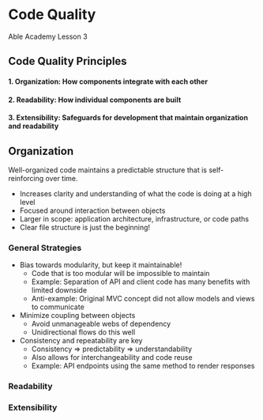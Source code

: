 # Code Quality
Able Academy Lesson 3

## Code Quality Principles

#### 1. Organization: How components integrate with each other
#### 2. Readability: How individual components are built
#### 3. Extensibility: Safeguards for development that maintain organization and readability

## Organization

Well-organized code maintains a predictable structure that is self-reinforcing over time.

* Increases clarity and understanding of what the code is doing at a high level
* Focused around interaction between objects
* Larger in scope: application architecture, infrastructure, or code paths
* Clear file structure is just the beginning!

### General Strategies

* Bias towards modularity, but keep it maintainable!
  * Code that is too modular will be impossible to maintain
  * Example: Separation of API and client code has many benefits with limited downside
  * Anti-example: Original MVC concept did not allow models and views to communicate
* Minimize coupling between objects
  * Avoid unmanageable webs of dependency
  * Unidirectional flows do this well
* Consistency and repeatability are key
  * Consistency => predictability => understandability
  * Also allows for interchangeability and code reuse
  * Example: API endpoints using the same method to render responses

### Readability

### Extensibility
